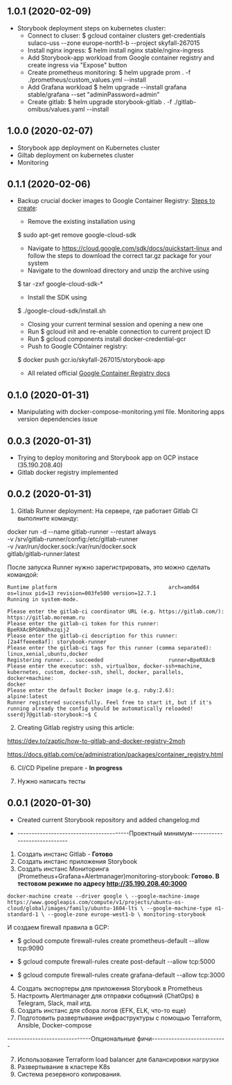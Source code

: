 ## 1.0.1 (2020-02-09)

 - Storybook deployment steps on kubernetes cluster:
   + Connect to cluser: $ gcloud container clusters get-credentials sulaco-uss --zone europe-north1-b --project skyfall-267015
   + Install nginx ingress: $ helm install nginx stable/nginx-ingress
   + Add Storybook-app workload from Google container registry and create ingress via "Expose" button
   + Create prometheus monitoring: $ helm upgrade prom . -f ./prometheus/custom_values.yml --install
   + Add Grafana workload $ helm upgrade --install grafana stable/grafana --set "adminPassword=admin"
   + Create gitlab: $ helm upgrade storybook-gitlab . -f ./gitlab-omibus/values.yaml --install
   
## 1.0.0 (2020-02-07)

 - Storybook app deployment on Kubernetes cluster
 - Giltab deployment on kubernetes cluster
 - Monitoring
 
## 0.1.1 (2020-02-06)

 - Backup crucial docker images to Google Container Registry:
   [Steps to create](https://stackoverflow.com/questions/42697026/install-google-cloud-components-error-from-gcloud-command):
    + Remove the existing installation using
    
    $ sudo apt-get remove google-cloud-sdk
    + Navigate to https://cloud.google.com/sdk/docs/quickstart-linux and follow the steps to download the correct tar.gz package for your system
    + Navigate to the download directory and unzip the archive using

    $ tar -zxf google-cloud-sdk-*
    + Install the SDK using

    $ ./google-cloud-sdk/install.sh
    + Closing your current terminal session and opening a new one
    + Run $ gcloud init and re-enable connection to current project ID
    + Run $ gcloud components install docker-credential-gcr
    + Push to Google COntainer registry:
    
    $ docker push gcr.io/skyfall-267015/storybook-app
    + All related official [Google Container Registry docs](https://cloud.google.com/container-registry/docs/pushing-and-pulling?hl=ru)
   
## 0.1.0 (2020-01-31)

 - Manipulating with docker-compose-monitoring.yml file. Monitoring apps version dependencies issue

## 0.0.3 (2020-01-31)

- Trying to deploy monitoring and Storybook app on GCP instace (35.190.208.40)
- Gitlab docker registry implemented

## 0.0.2 (2020-01-31)

 1.  Gitlab Runner deployment:
На сервере, где работает Gitlab CI выполните команду:

docker run -d --name gitlab-runner --restart always \
-v /srv/gitlab-runner/config:/etc/gitlab-runner \
-v /var/run/docker.sock:/var/run/docker.sock \
gitlab/gitlab-runner:latest

После запуска Runner нужно зарегистрировать, это можно сделать командой:

```sserdj7@gitlab-storybook:~$ sudo docker exec -it gitlab-runner gitlab-runner register --run-untagged --locked=false
Runtime platform                                    arch=amd64 os=linux pid=13 revision=003fe500 version=12.7.1
Running in system-mode.                            
                                                   
Please enter the gitlab-ci coordinator URL (e.g. https://gitlab.com/):
https://gitlab.moremam.ru
Please enter the gitlab-ci token for this runner:
BpeRXAcBPGbNdhxzqij2
Please enter the gitlab-ci description for this runner:
[2a4ffeeee8af]: storybook-runner
Please enter the gitlab-ci tags for this runner (comma separated):
linux,xenial,ubuntu,docker
Registering runner... succeeded                     runner=BpeRXAcB
Please enter the executor: ssh, virtualbox, docker-ssh+machine, kubernetes, custom, docker-ssh, shell, docker, parallels, docker+machine:
docker
Please enter the default Docker image (e.g. ruby:2.6):
alpine:latest
Runner registered successfully. Feel free to start it, but if it's running already the config should be automatically reloaded! 
sserdj7@gitlab-storybook:~$ C
```

2.  Creating Gitlab registry using this article:

 https://dev.to/zaptic/how-to-gitlab-and-docker-registry-2moh

https://docs.gitlab.com/ce/administration/packages/container_registry.html

6.  CI/CD Pipeline prepare - **In progress**

7.  Нужно написать тесты 

 
## 0.0.1 (2020-01-30)

- Created current Storybook repository and added changelog.md

- ----------------------------------------Проектный минимум-----------------------------
1.  Создать инстанс Gitlab - **Готово**
2.  Создать инстанс приложения Storybook
3.  Создать инстанс Мониторинга (Prometheus+Grafana+Alertmanager)monitoring-storybook: **Готово. В тестовом режиме  по адресу http://35.190.208.40:3000**

``docker-machine create --driver google \
--google-machine-image https://www.googleapis.com/compute/v1/projects/ubuntu-os-cloud/global/images/family/ubuntu-1604-lts \
--google-machine-type n1-standard-1 \
--google-zone europe-west1-b \
monitoring-storybook``
    
И создаем firewall правила в GCP:
 + $ gcloud compute firewall-rules create prometheus-default --allow tcp:9090

 + $ gcloud compute firewall-rules create post-default --allow tcp:5000

 + $ gcloud compute firewall-rules create grafana-default --allow tcp:3000

4.  Создать экспортеры для приложения Storybook в Prometheus
5.  Настроить Alertmanager для отправки собщений (ChatOps) в Telegram, Slack, mail итд.
6.  Создать инстанс для сбора логов (EFK, ELK, что-то еще)
7.  Подготовить развертывание инфраструктуры с помощью Terraform, Ansible, Docker-compose

------------------------------Опциональные фичи---------------------------

7.  Использование Terraform load balancer для балансировки нагрузки
8.  Развертывание в кластере K8s
9.  Система резервного копирования.

